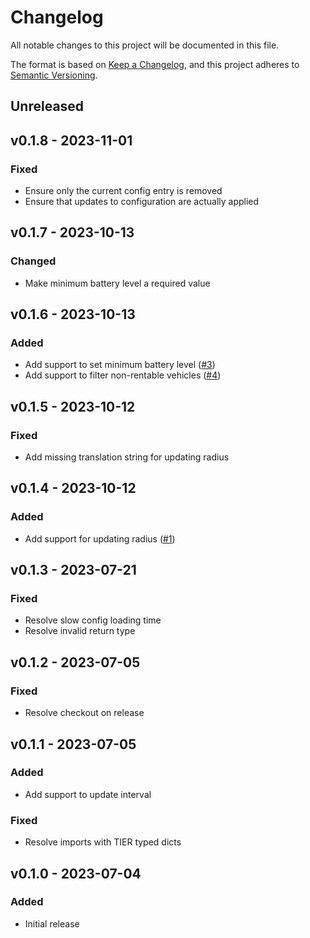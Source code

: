 # Changelog

All notable changes to this project will be documented in this file.

The format is based on [Keep a Changelog](https://keepachangelog.com), and this project adheres to [Semantic Versioning](https://semver.org).

## Unreleased

## v0.1.8 - 2023-11-01

### Fixed
- Ensure only the current config entry is removed
- Ensure that updates to configuration are actually applied

## v0.1.7 - 2023-10-13

### Changed
- Make minimum battery level a required value

## v0.1.6 - 2023-10-13

### Added
- Add support to set minimum battery level ([#3](https://github.com/owenvoke/hass-tier/pull/3))
- Add support to filter non-rentable vehicles ([#4](https://github.com/owenvoke/hass-tier/pull/4))

## v0.1.5 - 2023-10-12

### Fixed
- Add missing translation string for updating radius

## v0.1.4 - 2023-10-12

### Added
- Add support for updating radius ([#1](https://github.com/owenvoke/hass-tier/pull/1))

## v0.1.3 - 2023-07-21

### Fixed
- Resolve slow config loading time
- Resolve invalid return type

## v0.1.2 - 2023-07-05

### Fixed
- Resolve checkout on release

## v0.1.1 - 2023-07-05

### Added
- Add support to update interval

### Fixed
- Resolve imports with TIER typed dicts

## v0.1.0 - 2023-07-04

### Added
- Initial release
